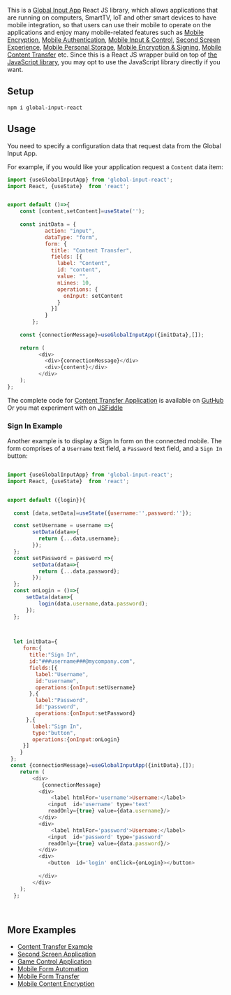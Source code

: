 This is a [Global Input App](https://globalinput.co.uk) React JS library, which allows applications that are running on computers, SmartTV, IoT and other smart devices to have mobile integration, so that users can use their mobile to operate on the applications and enjoy many mobile-related features such as 
[Mobile Encryption](https://globalinput.co.uk/global-input-app/mobile-content-encryption), 
[Mobile Authentication](https://globalinput.co.uk/global-input-app/mobile-authentication), 
[Mobile Input & Control](https://globalinput.co.uk/global-input-app/mobile-input-control), 
[Second Screen Experience](https://globalinput.co.uk/global-input-app/second-screen-experience), 
 [Mobile Personal Storage](https://globalinput.co.uk/global-input-app/mobile-personal-storage), 
 [Mobile Encryption & Signing](https://globalinput.co.uk/global-input-app/mobile-content-encryption), 
[Mobile Content Transfer](https://globalinput.co.uk/global-input-app/mobile-content-transfer) etc. Since this is a React JS wrapper build on top of [the JavaScript library](https://github.com/global-input/global-input-message), you may opt to use the JavaScript library directly if you want.

## Setup

```shell
npm i global-input-react
```

## Usage

You need to specify a configuration data that request data from the Global Input App.

For example, if you would like your application request a ```Content``` data item:

```JavaScript
import {useGlobalInputApp} from 'global-input-react';
import React, {useState}  from 'react';


export default ()=>{  
    const [content,setContent]=useState('');
    
    const initData = {
            action: "input",
            dataType: "form",
            form: {
              title: "Content Transfer",
              fields: [{
                label: "Content",
                id: "content",
                value: "",
                nLines: 10,
                operations: {
                  onInput: setContent
                }
              }]
            }
        };
    
    const {connectionMessage}=useGlobalInputApp({initData},[]);
    
    return (
          <div>
            <div>{connectionMessage}</div>
            <div>{content}</div>            
          </div>
    );         
};


```
The complete code for [Content Transfer Application](https://globalinput.co.uk/global-input-app/content-transfer) is available on [GutHub](https://github.com/global-input/content-transfer-example)
Or you mat experiment with on [JSFiddle](https://jsfiddle.net/dilshat/ubakg74e/)

### Sign In Example

Another example is to display a Sign In form on the connected mobile. The form comprises of a  ```Username``` text field, a ```Password``` text field, and a ```Sign In``` button:

```JavaScript

import {useGlobalInputApp} from 'global-input-react';
import React, {useState}  from 'react';


export default ({login}){  
  
  const [data,setData]=useState({username:'',password:''});

  const setUsername = username =>{
        setData(data=>{
          return {...data,username};
        });
  };
  const setPassword = password =>{
        setData(data=>{
          return {...data,password};
        });
  };
  const onLogin = ()=>{
      setData(data=>{
          login(data.username,data.password);          
      });
  };

  

  let initData={                              
     form:{
       title:"Sign In",
       id:"###username###@mycompany.com",  
       fields:[{
         label:"Username",
         id:"username",            
         operations:{onInput:setUsername}
       },{
         label:"Password",
         id:"password",
         operations:{onInput:setPassword}
      },{
        label:"Sign In",
        type:"button",            
        operations:{onInput:onLogin}
     }]
    }  
 };
 const {connectionMessage}=useGlobalInputApp({initData},[]);    
    return (
        <div>
           {connectionMessage}
          <div>             
              <label htmlFor='username'>Username:</label>
             <input  id='username' type='text'
             readOnly={true} value={data.username}/>            
          </div>
          <div>             
              <label htmlFor='password'>Username:</label>
             <input  id='password' type='password'
             readOnly={true} value={data.password}/>            
          </div>
          <div>                           
             <button  id='login' onClick={onLogin}></button>
             
          </div>
        </div>
    );
  };

 

```


## More Examples
* [Content Transfer Example](https://globalinput.co.uk/global-input-app/content-transfer)
* [Second Screen Application](https://globalinput.co.uk/global-input-app/video-player)
* [Game Control Application](https://globalinput.co.uk/global-input-app/game-example)
* [Mobile Form Automation](https://globalinput.co.uk/global-input-app/send-message)
* [Mobile Form Transfer](https://globalinput.co.uk/global-input-app/form-data-transfer)
* [Mobile Content Encryption](https://globalinput.co.uk/global-input-app/qr-printing)
